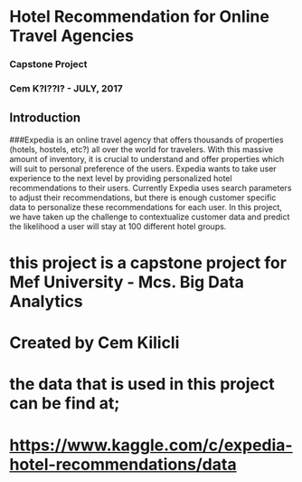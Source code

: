 # Hotel Recommendation for Online Travel Agencies
### Capstone Project
### Cem K?l??l? - JULY, 2017


## Introduction
###Expedia is an online travel agency that offers thousands of properties (hotels, hostels, etc?) all over the world for travelers. With this massive amount of inventory, it is crucial to understand and offer properties which will suit to personal preference of the users. Expedia wants to take user experience to the next level by providing personalized hotel recommendations to their users. Currently Expedia uses search parameters to adjust their recommendations, but there is enough customer specific data to personalize these recommendations for each user. In this project, we have taken up the challenge to contextualize customer data and predict the likelihood a user will stay at 100 different hotel groups.




# this project is a capstone project for Mef University - Mcs. Big Data Analytics
# Created by Cem Kilicli
# the data that is used in this project can be find at;
# https://www.kaggle.com/c/expedia-hotel-recommendations/data